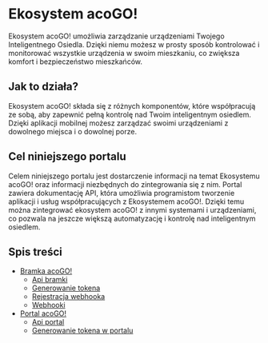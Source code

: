 # Ekosystem acoGO!

Ekosystem acoGO! umożliwia zarządzanie urządzeniami Twojego Inteligentnego Osiedla. Dzięki niemu możesz w prosty sposób kontrolować i monitorować wszystkie urządzenia w swoim mieszkaniu, co zwiększa komfort i bezpieczeństwo mieszkańców.

## Jak to działa?

Ekosystem acoGO! składa się z różnych komponentów, które współpracują ze sobą, aby zapewnić pełną kontrolę nad Twoim inteligentnym osiedlem. Dzięki aplikacji mobilnej możesz zarządzać swoimi urządzeniami z dowolnego miejsca i o dowolnej porze.

## Cel niniejszego portalu

Celem niniejszego portalu jest dostarczenie informacji na temat Ekosystemu acoGO! oraz informacji niezbędnych do zintegrowania się z nim. Portal zawiera dokumentację API, która umożliwia programistom tworzenie aplikacji i usług współpracujących z Ekosystemem acoGO!. Dzięki temu można zintegrować ekosystem acoGO! z innymi systemami i urządzeniami, co pozwala na jeszcze większą automatyzację i kontrolę nad inteligentnym osiedlem.

## Spis treści

* [Bramka acoGO!](bramka-acogo/bramka-acogo.md)
  * [Api bramki](bramka-acogo/api-bramka.md)
  * [Generowanie tokena](bramka-acogo/generowanie-tokena.md)
  * [Rejestracja webhooka](bramka-acogo/rejestracja-webhooka.md)
  * [Webhooki](bramka-acogo/webhooki.md)
* [Portal acoGO!](bramka-acogo/bramka-acogo.md)
  * [Api portal](portal-acogo/api-portal.md)
  * [Generowanie tokena w portalu](portal-acogo/generowanie-tokena-portal.md)
